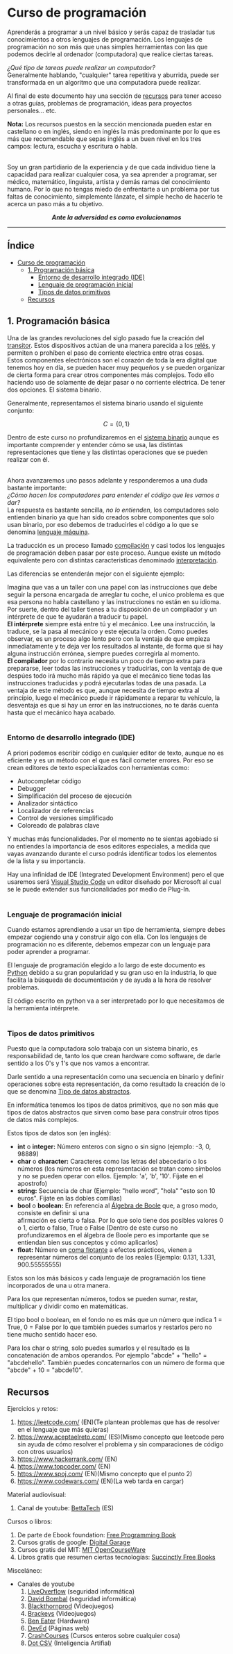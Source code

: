 # Curso de programación

Aprenderás a programar a un nivel básico y serás capaz de trasladar tus 
conocimientos a otros lenguajes de programación. Los lenguajes de programación
no son más que unas simples herramientas con las que podemos decirle al 
ordenador (computadora) que realice ciertas tareas.

*¿Qué tipo de tareas puede realizar un computador?*<br>
Generalmente hablando, "cualquier" tarea repetitiva y aburrida, puede ser
transformada en un algoritmo que una computadora puede realizar.

Al final de este documento hay una sección de [recursos](#Recursos) para tener
acceso a otras guías, problemas de programación, ideas para proyectos
personales... etc.

**Nota:** Los recursos puestos en la sección mencionada pueden estar en
castellano o en inglés, siendo en inglés la más predominante por lo que es más
que recomendable que sepas inglés a un buen nivel en los tres campos: lectura,
escucha y escritura o habla.
<br>
<br>

Soy un gran partidiario de la experiencia y de que cada individuo tiene la
capacidad para realizar cualquier cosa, ya sea aprender a programar, ser médico,
matemático, linguista, artista y demás ramas del conocimiento humano. Por lo
que no tengas miedo de enfrentarte a un problema por tus faltas de
conocimiento, simplemente lánzate, el simple hecho de hacerlo te acerca un
paso más a tu objetivo.

<p align="center"><i><b>Ante la adversidad es como evolucionamos</b></i></p>

---------------------------------------------------------------

## Índice

- [Curso de programación](#curso-de-programación)
  - [1. Programación básica](#1-programación-básica)
    - [Entorno de desarrollo integrado (IDE)](#entorno-de-desarrollo-integrado-ide)
    - [Lenguaje de programación inicial](#lenguaje-de-programación-inicial)
    - [Tipos de datos primitivos](#tipos-de-datos-primitivos)
  - [Recursos](#recursos)

## 1. Programación básica

Una de las grandes revoluciones del siglo pasado fue la creación del [transitor](https://es.wikipedia.org/wiki/Transistor). Estos dispositivos actúan de una manera
parecida a los [relés](https://es.wikipedia.org/wiki/Rel%C3%A9), y permiten o
prohíben el paso de corriente electrica entre otras cosas.<br>
Estos componentes electrónicos son el corazón de toda la era digital que
tenemos hoy en día, se pueden hacer muy pequeños y se pueden organizar de cierta
forma para crear otros componentes más complejos. Todo ello haciendo uso de
solamente de dejar pasar o no corriente eléctrica. De tener dos opciones. El
sistema binario.

Generalmente, representamos el sistema binario usando el siguiente conjunto:

$$
C = \{0, 1\}
$$

Dentro de este curso no profundizaremos en el [sistema binario](https://es.wikipedia.org/wiki/Sistema_binario) aunque es importante comprender y entender cómo se usa, las
distintas representaciones que tiene y las distintas operaciones que se
pueden realizar con él.
<br>
<br>

Ahora avanzaremos uno pasos adelante y responderemos a una duda bastante
importante:<br>
*¿Cómo hacen los computadores para entender el código que les vamos a dar?*<br>
La respuesta es bastante sencilla, *no lo entienden*, los computadores solo
entienden binario ya que han sido creados sobre componentes que solo usan
binario, por eso debemos de traducirles el código a lo que se denomina [lenguaje máquina](https://es.wikipedia.org/wiki/Lenguaje_de_m%C3%A1quina).

La traducción es un proceso llamado [compilación](https://es.wikipedia.org/wiki/Compilador)
y casi todos los lenguajes de programación deben pasar por este proceso.
Aunque existe un método equivalente pero con distintas caracteristicas denominado [interpretación](https://es.wikipedia.org/wiki/Int%C3%A9rprete_(inform%C3%A1tica)).

Las diferencias se entenderán mejor con el siguiente ejemplo:

Imagina que vas a un taller con una papel con las instrucciones que debe seguir
la persona encargada de arreglar tu coche, el unico problema es que esa persona
no habla castellano y las instrucciones no están en su idioma. Por suerte,
dentro del taller tienes a tu disposición de un compilador y un intérprete de 
que te ayudarán a traducir tu papel. <br>
**El intérprete** siempre está entre tú y el mecánico. Lee una instrucción, la 
traduce, se la pasa al mecánico y este ejecuta la orden. Como puedes observar,
es un proceso algo lento pero con la ventaja de que empieza inmediatamente y te
deja ver los resultados al instante, de forma que si hay alguna instrucción 
errónea, siempre puedes corregirla al momento.<br>
**El compilador** por lo contrario necesita un poco de tiempo extra para prepararse,
leer todas las instrucciones y traducirlas, con la ventaja de que despúes todo
irá mucho más rápido ya que el mecánico tiene todas las instrucciones traducidas
y podrá ejecutarlas todas de una pasada. La ventaja de este método es que, 
aunque necesita de tiempo extra al principio, luego el mecánico puede ir 
rápidamente a reparar tu vehículo, la desventaja es que si hay un error en las
instrucciones, no te darás cuenta hasta que el mecánico haya acabado.
<br>
<br>


### Entorno de desarrollo integrado (IDE)

A priori podemos escribir código en cualquier editor de texto, aunque no es 
eficiente y es un método con el que es fácil cometer errores. Por eso se crean
editores de texto especializados con herramientas como:
- Autocompletar código
- Debugger
- Simplificación del proceso de ejecución
- Analizador sintáctico
- Localizador de referencias
- Control de versiones simplificado
- Coloreado de palabras clave

Y muchas más funcionalidades. Por el momento no te sientas agobiado si no
entiendes la importancia de esos editores especiales, a medida que vayas
avanzando durante el curso podrás identificar todos los elementos de la lista y
su importancia.

Hay una infinidad de IDE (Integrated Development Environment) pero el que 
usaremos será [Visual Studio Code](https://code.visualstudio.com/) un editor
diseñado por Microsoft al cual se le puede extender sus funcionalidades por 
medio de Plug-In.
<br>
<br>

### Lenguaje de programación inicial

Cuando estamos aprendiendo a usar un tipo de herramienta, siempre debes empezar
cogiendo una y construir algo con ella. Con los lenguajes de programación no es
diferente, debemos empezar con un lenguaje para poder aprender a programar.

El lenguaje de programación elegido a lo largo de este documento es [Python](https://www.python.org/) debido a su gran popularidad y su gran uso en la industria, lo que facilita la búsqueda de documentación y de ayuda a la hora de resolver problemas.

El código escrito en python va a ser interpretado por lo que necesitamos de la
herramienta intérprete.
<br>
<br>

### Tipos de datos primitivos

Puesto que la computadora solo trabaja con un sistema binario, es 
responsabilidad de, tanto los que crean hardware como software, de darle 
sentido a los 0's y 1's que nos vamos a encontrar.

Darle sentido a una representación como una secuencia en binario y definir 
operaciones sobre esta representación, da como resultado la creación de lo que
se denomina [Tipo de datos abstractos](https://es.wikipedia.org/wiki/Tipo_de_dato_abstracto).

En informática tenemos los tipos de datos primitivos, que no son más que tipos de datos abstractos que sirven como base para construir otros tipos de datos más
complejos.

Estos tipos de datos son (en inglés):
- **int** o **integer:** Número enteros con signo o sin signo (ejemplo: -3, 0, 
  98889)
- **char** o **character:** Caracteres como las letras del abecedario o los 
  números (los números en esta representación se tratan como símbolos y no se pueden operar con ellos. Ejemplo: 'a', 'b', '10'. Fíjate en el apostrofo)
- **string:** Secuencia de char (Ejemplo: "hello word", "hola" "esto son 10 euros".
  Fijate en las dobles comillas)
- **bool** o **boolean:** En referencia al [Álgebra de Boole](https://es.wikipedia.org/wiki/%C3%81lgebra_de_Boole) que, a groso modo, consiste en definir si una  
  afirmación es cierta o falsa. Por lo que solo tiene dos posibles valores 0 o 1, 
  cierto o falso, True o False (Dentro de este curso no profundizaremos en el 
  álgebra de Boole pero es importante que se entiendan bien sus conceptos y cómo 
  aplicarlos)
- **float:** Número en [coma flotante](https://es.wikipedia.org/wiki/Coma_flotante) a efectos prácticos, vienen a representar números del conjunto de 
  los reales (Ejemplo: 0.131, 1.331, 900.55555555)

Estos son los más básicos y cada lenguaje de programación los tiene incorporados de una u otra manera.

Para los que representan números, todos se pueden sumar, restar, multiplicar y 
dividir como en matemáticas.

El tipo bool o boolean, en el fondo no es más que un número que indica 1 = True, 0 = False por lo que también puedes sumarlos y restarlos pero no tiene mucho sentido hacer eso.

Para los char o string, solo puedes sumarlos y el resultado es la concatenación de ambos operandos. Por ejemplo "abcde" + "hello" = "abcdehello". También puedes concaternarlos con un número de forma que "abcde" + 10 = "abcde10".


## Recursos

Ejercicios y retos:
1. https://leetcode.com/ (EN)(Te plantean problemas que has de resolver en el
  lenguaje que más quieras)
2. https://www.aceptaelreto.com/ (ES)(Mismo concepto que leetcode pero sin
  ayuda de cómo resolver el problema y sin comparaciones de código con otros
  usuarios)
3. https://www.hackerrank.com/ (EN)
4. https://www.topcoder.com/ (EN)
5. https://www.spoj.com/ (EN)(Mismo concepto que el punto 2)
6. https://www.codewars.com/ (EN)(La web tarda en cargar)

Material audiovisual:
1. Canal de youtube: [BettaTech](https://www.youtube.com/channel/UCSf6S_PAhXsqGMTPDiKgdRg) (ES)

Cursos o libros:
1. De parte de Ebook foundation: [Free Programming Book](https://github.com/EbookFoundation/free-programming-books)
2. Cursos gratis de google: [Digital Garage](https://learndigital.withgoogle.com/digitalgarage/courses?category=data_tech)
3. Cursos gratis del MIT: [MIT OpenCourseWare](https://ocw.mit.edu/courses/find-by-topic/#cat=engineering&subcat=computerscience)
3. Libros gratis que resumen ciertas tecnologías: [Succinctly Free Books](https://www.syncfusion.com/succinctly-free-ebooks)

Misceláneo:
- Canales de youtube
  1. [LiveOverflow](https://www.youtube.com/c/LiveOverflow) (seguridad informática)
  2. [David Bombal](https://www.youtube.com/c/DavidBombal) (seguridad informática)
  3. [Blackthornprod](https://www.youtube.com/c/Blackthornprod/videos) (Videojuegos)
  4. [Brackeys](https://www.youtube.com/c/Brackeys) (Videojuegos)
  5. [Ben Eater](https://www.youtube.com/c/BenEater) (Hardware)
  6. [DevEd](https://www.youtube.com/c/DevEd/videos) (Páginas web)
  7. [CrashCourses](https://www.youtube.com/user/crashcourse) (Cursos enteros sobre cualquier cosa)
  8. [Dot CSV](https://www.youtube.com/c/DotCSV) (Inteligencia Artifial)
